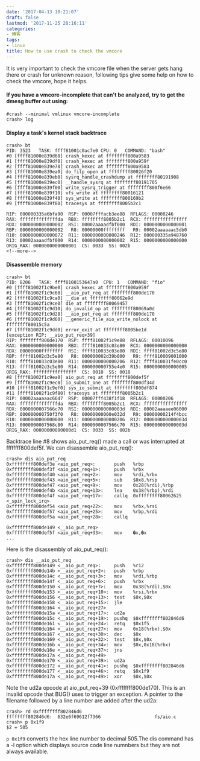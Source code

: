 ```yaml
---
date: '2017-04-13 10:21:07'
draft: false
lastmod: '2017-11-25 20:16:11'
categories:
- 博客
tags:
- linux
title: How to use crash to check the vmcore
---
```


It is very important to check the vmcore file when the server gets hang there or crash for unknown reason, following tips give some help on how to check the vmcore, hope it helps.

#### If you have a vmcore-incomplete that can't be analyzed, try to get the dmesg buffer out using: ###

    #crash --minimal vmlinux vmcore-incomplete
    crash> log

#### Display a task's kernel stack backtrace ###

    crash> bt
    PID: 3523   TASK: ffff81001c0ac7e0 CPU: 0   COMMAND: "bash"
    #0 [ffff81000e839d68] crash_kexec at ffffffff800a9583
    #1 [ffff81000e839df0] crash_kexec at ffffffff800a959f
    #2 [ffff81000e839e78] crash_kexec at ffffffff800a9583
    #3 [ffff81000e839ea0] do_filp_open at ffffffff80026f20
    #4 [ffff81000e839eb0] sysrq_handle_crashdump at ffffffff80191908
    #5 [ffff81000e839ec0] __handle_sysrq at ffffffff80191705
    #6 [ffff81000e839f00] write_sysrq_trigger at ffffffff800f6e66
    #7 [ffff81000e839f10] vfs_write at ffffffff80016121
    #8 [ffff81000e839f40] sys_write at ffffffff800169b2
    #9 [ffff81000e839f80] tracesys at ffffffff8005b2c1

    RIP: 000000335a6bfa90  RSP: 00007fffacb3ee88  RFLAGS: 00000246
    RAX: ffffffffffffffda  RBX: ffffffff8005b2c1  RCX: ffffffffffffffff
    RDX: 0000000000000002  RSI: 00002aaaadfbf000  RDI: 0000000000000001
    RBP: 0000000000000002   R8: 00000000ffffffff   R9: 00002aaaaaac5db0
    R10: 0000000000000072  R11: 0000000000000246  R12: 000000335a948760
    R13: 00002aaaadfbf000  R14: 0000000000000002  R15: 0000000000000000
    ORIG_RAX: 0000000000000001  CS: 0033  SS: 002b
    <!--more-->

#### Disassemble memory ###

    crash> bt
    PID: 8206   TASK: ffff8100153647a0  CPU: 1   COMMAND: "fio"
    #0 [ffff81002f1c9be0] crash_kexec at ffffffff800a959f
    #1 [ffff81002f1c9c68] __aio_put_req at ffffffff800de170
    #2 [ffff81002f1c9ca0] __die at ffffffff80062e9d
    #3 [ffff81002f1c9ce0] die at ffffffff80069457
    #4 [ffff81002f1c9d10] do_invalid_op at ffffffff80069a0d
    #5 [ffff81002f1c9d28] __aio_put_req at ffffffff800de170
    #6 [ffff81002f1c9d60] __generic_file_aio_write_nolock at ffffffff80015c5a
    #7 [ffff81002f1c9dd0] error_exit at ffffffff8005be1d
    [exception RIP: __aio_put_req+39]
    RIP: ffffffff800de170  RSP: ffff81002f1c9e88  RFLAGS: 00010096
    RAX: 0000000000000000  RBX: ffff810033c03e80  RCX: 0000000000000000
    RDX: 00000000ffffffff  RSI: ffff810033c03e80  RDI: ffff81002d3c5e80
    RBP: ffff81002d3c5e80   R8: 000000002d39b000   R9: ffff810009001000
    R10: ffff810033c03e80  R11: 0000000000000206  R12: ffff810031fe0cc0
    R13: ffff81002d3c5e80  R14: 000000000755e4e0  R15: 0000000000000005
    ORIG_RAX: ffffffffffffffff  CS: 0010  SS: 0018
    #8 [ffff81002f1c9ea0] aio_put_req at ffffffff800def5f
    #9 [ffff81002f1c9ec0] io_submit_one at ffffffff800df34d
    #10 [ffff81002f1c9ef0] sys_io_submit at ffffffff800df874
    #11 [ffff81002f1c9f80] tracesys at ffffffff8005b2c1
    RIP: 00002aaaaaac6647  RSP: 00007fff438f1f18  RFLAGS: 00000206
    RAX: ffffffffffffffda  RBX: ffffffff8005b2c1  RCX: ffffffffffffffff
    RDX: 0000000007566c70  RSI: 000000000000003d  RDI: 00002aaaaee06000
    RBP: 000000000750f3f0   R8: 00000000000e032d   R9: 00000000214f4bcc
    R10: 0000000000000000  R11: 0000000000000206  R12: 000000000000003d
    R13: 0000000007568c80  R14: 0000000007566c70  R15: 000000000000003d
    ORIG_RAX: 00000000000000d1  CS: 0033  SS: 002b

Backtrace line #8 shows aio_put_req() made a call or was interrupted at ffffffff800def5f. We can disassemble aio_put_req():

    crash> dis aio_put_req
    0xffffffff800def3e <aio_put_req>:       push   %rbp
    0xffffffff800def3f <aio_put_req+1>:     push   %rbx
    0xffffffff800def40 <aio_put_req+2>:     mov    %rdi,%rbx
    0xffffffff800def43 <aio_put_req+5>:     sub    $0x8,%rsp
    0xffffffff800def47 <aio_put_req+9>:     mov    0x28(%rdi),%rbp
    0xffffffff800def4b <aio_put_req+13>:    lea    0x38(%rbp),%rdi
    0xffffffff800def4f <aio_put_req+17>:    callq  0xffffffff80062625 <_spin_lock_irq>
    0xffffffff800def54 <aio_put_req+22>:    mov    %rbx,%rsi
    0xffffffff800def57 <aio_put_req+25>:    mov    %rbp,%rdi
    0xffffffff800def5a <aio_put_req+28>:    callq

    0xffffffff800de149 <__aio_put_req>
    0xffffffff800def5f <aio_put_req+33>:    mov    �x,�x
    ...

Here is the disassembly of aio_put_req():

    crash> dis __aio_put_req
    0xffffffff800de149 <__aio_put_req>:     push   %r12
    0xffffffff800de14b <__aio_put_req+2>:   push   %rbp
    0xffffffff800de14c <__aio_put_req+3>:   mov    %rdi,%rbp
    0xffffffff800de14f <__aio_put_req+6>:   push   %rbx
    0xffffffff800de150 <__aio_put_req+7>:   mov    0x38(%rdi),$0x
    0xffffffff800de153 <__aio_put_req+10>:  mov    %rsi,%rbx
    0xffffffff800de156 <__aio_put_req+13>:  test   $0x,$0x
    0xffffffff800de158 <__aio_put_req+15>:  jle
    0xffffffff800de164 <__aio_put_req+27>
    0xffffffff800de15a <__aio_put_req+17>:  ud2a
    0xffffffff800de15c <__aio_put_req+19>:  pushq  $0xffffffff802846d6
    0xffffffff800de161 <__aio_put_req+24>:  retq   $0x1f5
    0xffffffff800de164 <__aio_put_req+27>:  mov    0x18(%rbx),$0x
    0xffffffff800de167 <__aio_put_req+30>:  dec    $0x
    0xffffffff800de169 <__aio_put_req+32>:  test   $0x,$0x
    0xffffffff800de16b <__aio_put_req+34>:  mov    $0x,0x18(%rbx)
    0xffffffff800de16e <__aio_put_req+37>:  jns
    0xffffffff800de17a <__aio_put_req+49>
    0xffffffff800de170 <__aio_put_req+39>:  ud2a
    0xffffffff800de172 <__aio_put_req+41>:  pushq  $0xffffffff802846d6
    0xffffffff800de177 <__aio_put_req+46>:  retq   $0x1f9
    0xffffffff800de17a <__aio_put_req+49>:  xor    $0x,$0x

Note the ud2a opcode at aio_put_req+39 (0xffffffff800de170). This is an invalid opcode that BUG() uses to trigger an exception. A pointer to the filename followed by a line number are added after the ud2a:

    crash> rd 0xffffffff802846d6
    ffffffff802846d6:  632e6f69612f7366                    fs/aio.c
    crash> p 0x1f9
    $2 = 505

```p 0x1f9``` converts the hex line number to decimal 505.The dis command has a -l option which displays source code line numnbers but they are not always available.
